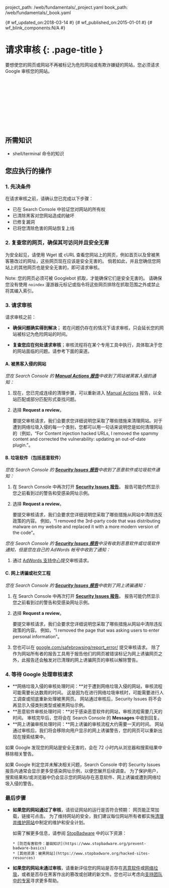 project_path: /web/fundamentals/_project.yaml
book_path: /web/fundamentals/_book.yaml

{# wf_updated_on:2018-03-14 #}
{# wf_published_on:2015-01-01 #}
{# wf_blink_components:N/A #}

# 请求审核 {: .page-title }

要想使您的网页或网站不再被标记为危险网站或有欺诈嫌疑的网站，您必须请求 Google 审核您的网站。


<div class="video-wrapper">
  <iframe class="devsite-embedded-youtube-video" data-video-id="lc3UjnDcMxo"
          data-autohide="1" data-showinfo="0" frameborder="0" allowfullscreen>
  </iframe>
</div>

## 所需知识

*   shell/terminal 命令的知识

## 您应执行的操作

### 1. 先决条件

在请求审核之前，请确认您已完成以下步骤：

* 已在 Search Console 中验证您对网站的所有权
* 已清除黑客对您网站造成的破坏
* 已修复漏洞
* 已将您清除危害的网站恢复上线

### 2. 复查您的网页，确保其可访问并且安全无害

为安全起见，请使用 Wget 或 cURL 查看您网站上的网页，例如首页以及曾被黑客篡改过的网址，这些网页现在应该是安全无害的。
 倘若如此，并且您确信您网站上的其他网页也是安全无害的，即可请求审核。



Note: 您的网页必须可被 Googlebot 抓取，才能确保它们是安全无害的。
 请确保您没有使用 `noindex` 漫游器元标记或指令将这些网页排除在抓取范围之外或禁止将其编入索引。


### 3. 请求审核

请求审核之前：

* **确保问题确实得到解决**；
若在问题仍存在的情况下请求审核，只会延长您的网站被标记为危险网站的时间。


* **复查您应在何处请求审核**；审核流程将在某个专用工具中执行，具体取决于您的网站面临的问题。请参考下面的渠道。


#### A. 被黑客入侵的网站

*您在 Search Console 的 [**Manual Actions 报告**](https://www.google.com/webmasters/tools/manual-action)中收到了网站被黑客入侵的通知：*



1. 现在，您已完成连续的清理步骤，可以重新进入 [Manual Actions](https://www.google.com/webmasters/tools/manual-action) 报告，以全站匹配或部分匹配形式查找问题。
2. 选择 **Request a review**。

    要提交审核请求，我们会要求您详细说明您采取了哪些措施来清理网站。对于遭到网络垃圾入侵的每一个类别，您都可以用一句话来说明您是如何清理网站的（例如，“For Content injection hacked URLs, I removed the spammy content and corrected the vulnerability: updating an out-of-date plugin.”。





#### B. 垃圾软件（包括恶意软件）

*您在 Search Console 的 [**Security Issues 报告**](https://www.google.com/webmasters/tools/security-issues)中收到了恶意软件或垃圾软件通知：*



1. 在 Search Console 中再次打开 [**Security Issues 报告**](https://www.google.com/webmasters/tools/security-issues)。
 报告可能仍然显示您之前看到过的警告和受感染网址示例。
2. 选择 **Request a review**。

    要提交审核请求，我们会要求您详细说明您采取了哪些措施从网站中清除违反政策的内容。
 例如，“I removed the 3rd-party code that was distributing malware on my website and replaced it with a more modern version of the code”。




*您在 Search Console 的 [**Security Issues 报告**](https://www.google.com/webmasters/tools/security-issues)中没有收到恶意软件或垃圾软件通知，但是您在自己的 AdWords 帐号中收到了通知：*



1. 通过 [AdWords 支持中心](https://support.google.com/adwords/contact/site_policy)提交审核请求。



#### C. 网上诱骗或社交工程

*您在 Search Console 的 [**Security Issues 报告**](https://www.google.com/webmasters/tools/security-issues)中收到了网上诱骗通知：*



1. 在 Search Console 中再次打开 [**Security Issues 报告**](https://www.google.com/webmasters/tools/security-issues)。
 报告可能仍然显示您之前看到过的警告和受感染网址示例。
2. 选择 **Request a review**。

    要提交审核请求，我们会要求您详细说明您采取了哪些措施从网站中清除违反政策的内容。
 例如，“I removed the page that was asking users to enter personal information”。


3. 您也可以在 [google.com/safebrowsing/report_error/](https://www.google.com/safebrowsing/report_error/) 提交审核请求。
  除了作为网站所有者的报告工具用于报告他们的网页被错误标记为网上诱骗网页之外，此报告还会触发对已清理的网上诱骗网页的审核以解除警告。



### 4. 等待 Google 处理审核请求

* **网络垃圾入侵的审核处理时间：**对于遭到网络垃圾入侵的网站，审核流程可能需要长达数周的时间。
 这是因为在进行网络垃圾审核时，可能需要进行人工调查或彻底重新处理被黑网页。
 网站通过审核后，Security Issues 将不会再显示入侵类别类型或被黑网址示例。
* **恶意软件审核处理时间：**对于感染恶意软件的网站，审核流程需要几天的时间。
 审核完毕后，您将会在 Search Console 的 **Messages** 中收到回复。
* **网上诱骗审核处理时间：**网上诱骗的审核流程大约需要一天的时间。
 网站通过审核后，我们将会移除向用户显示的网上诱骗警告，您的网页可以重新出现在搜索结果中。

如果 Google 发现您的网站是安全无害的，会在 72 小时内从浏览器和搜索结果中移除相关警告。


如果 Google 判定您并未解决相关问题，Search Console 中的 Security Issues 报告内通常会显示更多受感染网址示例，以便您展开后续调查。
 为了保护用户，搜索结果和/或浏览器中仍会显示您的网站存在恶意软件、网上诱骗或遭到网络垃圾入侵的警告。



### 最后步骤

* **如果您的网站通过了审核**，请验证网站的运行是否符合预期：
  网页能正常加载，链接可点击。 为了维持网站的安全，我们建议每位网站所有者都实施[清理并维护网站](clean_site)中制定的维护和安全计划。



    如需了解更多信息，请参阅 [StopBadware](https://www.stopbadware.org) 中的以下资源：


      * [防范有害软件：基础知识](https://www.stopbadware.org/prevent-badware-basics)
      * [其他资源：被黑网站](https://www.stopbadware.org/hacked-sites-resources)

* **如果您的网站未通过审核**，请重新评估您的网站是否存在[恶意软件](hacked_with_malware)或[网络垃圾](hacked_with_spam)，或者是否存在黑客作出的篡改或创建的新文件。您也可以考虑向[支持团队中的专家](support_team)寻求更多帮助。


